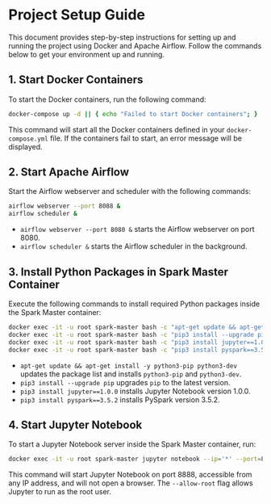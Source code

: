 # Project Setup Guide

This document provides step-by-step instructions for setting up and running the project using Docker and Apache Airflow. Follow the commands below to get your environment up and running.

## 1. Start Docker Containers

To start the Docker containers, run the following command:

```bash
docker-compose up -d || { echo "Failed to start Docker containers"; }
```

This command will start all the Docker containers defined in your `docker-compose.yml` file. If the containers fail to start, an error message will be displayed.

## 2. Start Apache Airflow

Start the Airflow webserver and scheduler with the following commands:

```bash
airflow webserver --port 8088 &
airflow scheduler &
```

- `airflow webserver --port 8080 &` starts the Airflow webserver on port 8080.
- `airflow scheduler &` starts the Airflow scheduler in the background.

## 3. Install Python Packages in Spark Master Container

Execute the following commands to install required Python packages inside the Spark Master container:

```bash
docker exec -it -u root spark-master bash -c "apt-get update && apt-get install -y python3-pip python3-dev"
docker exec -it -u root spark-master bash -c "pip3 install --upgrade pip"
docker exec -it -u root spark-master bash -c "pip3 install jupyter==1.0.0"
docker exec -it -u root spark-master bash -c "pip3 install pyspark==3.5.2"
```

- `apt-get update && apt-get install -y python3-pip python3-dev` updates the package list and installs `python3-pip` and `python3-dev`.
- `pip3 install --upgrade pip` upgrades `pip` to the latest version.
- `pip3 install jupyter==1.0.0` installs Jupyter Notebook version 1.0.0.
- `pip3 install pyspark==3.5.2` installs PySpark version 3.5.2.

## 4. Start Jupyter Notebook

To start a Jupyter Notebook server inside the Spark Master container, run:

```bash
docker exec -it -u root spark-master jupyter notebook --ip='*' --port=8888 --no-browser --allow-root
```

This command will start Jupyter Notebook on port 8888, accessible from any IP address, and will not open a browser. The `--allow-root` flag allows Jupyter to run as the root user.